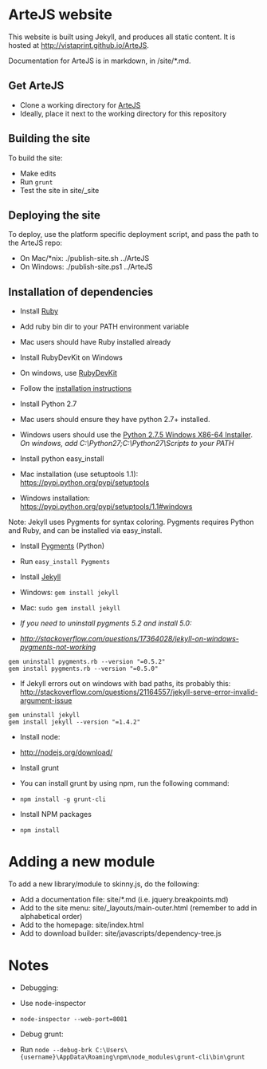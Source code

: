 ArteJS website
===========================================

This website is built using Jekyll, and produces all static content. It is hosted at http://vistaprint.github.io/ArteJS.

Documentation for ArteJS is in markdown, in /site/*.md.

## Get ArteJS
* Clone a working directory for [ArteJS](http://vistaprint.github.io/ArteJS)
* Ideally, place it next to the working directory for this repository

## Building the site
To build the site:
* Make edits
* Run ```grunt```
* Test the site in site/_site

## Deploying the site
To deploy, use the platform specific deployment script, and pass the path to the ArteJS repo:

* On Mac/*nix: ./publish-site.sh ../ArteJS
* On Windows: ./publish-site.ps1 ../ArteJS

## Installation of dependencies

* Install [Ruby](http://rubyinstaller.org/downloads/)
 * Add ruby bin dir to your PATH environment variable
 * Mac users should have Ruby installed already

* Install RubyDevKit on Windows
 * On windows, use [RubyDevKit](http://rubyinstaller.org/downloads/)
 * Follow the [installation instructions](https://github.com/oneclick/rubyinstaller/wiki/Development-Kit) 

* Install Python 2.7
 * Mac users should ensure they have python 2.7+ installed.
 * Windows users should use the [Python 2.7.5 Windows X86-64 Installer](http://www.python.org/getit/). *On windows, add C:\Python27;C:\Python27\Scripts to your PATH*

*  Install python easy_install
 * Mac installation (use setuptools 1.1): https://pypi.python.org/pypi/setuptools
 * Windows installation: https://pypi.python.org/pypi/setuptools/1.1#windows

Note: Jekyll uses Pygments for syntax coloring.  Pygments requires Python and Ruby, and can be installed via easy_install.

* Install [Pygments](http://pygments.org/download/) (Python)
 * Run ```easy_install Pygments```

* Install [Jekyll](http://jekyllrb.com/docs/installation/)
 * Windows: ```gem install jekyll```
 * Mac: ```sudo gem install jekyll```
 * _If you need to uninstall pygments 5.2 and install 5.0:_
 * *http://stackoverflow.com/questions/17364028/jekyll-on-windows-pygments-not-working*

```
gem uninstall pygments.rb --version "=0.5.2"
gem install pygments.rb --version "=0.5.0"
```

 * If Jekyll errors out on windows with bad paths, its probably this: http://stackoverflow.com/questions/21164557/jekyll-serve-error-invalid-argument-issue

```
gem uninstall jekyll
gem install jekyll --version "=1.4.2"
```

* Install node:
 * http://nodejs.org/download/

* Install grunt
 * You can install grunt by using npm, run the following command: 
 * ```npm install -g grunt-cli```

* Install NPM packages
 * ```npm install```

# Adding a new module
To add a new library/module to skinny.js, do the following:
* Add a documentation file: site/*.md (i.e. jquery.breakpoints.md)
* Add to the site menu: site/_layouts/main-outer.html (remember to add in alphabetical order) 
* Add to the homepage: site/index.html
* Add to download builder: site/javascripts/dependency-tree.js

# Notes
* Debugging:
 * Use node-inspector
 * ```node-inspector --web-port=8081```

* Debug grunt: 
 * Run ```node --debug-brk C:\Users\{username}\AppData\Roaming\npm\node_modules\grunt-cli\bin\grunt```


